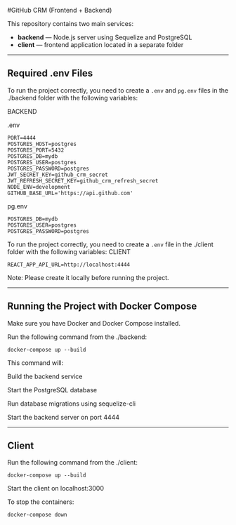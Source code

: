 #GitHub CRM (Frontend + Backend)

This repository contains two main services:  
- **backend** — Node.js server using Sequelize and PostgreSQL  
- **client** — frontend application located in a separate folder

---
## Required .env Files

To run the project correctly, you need to create a `.env` and `pg.env` files in the ./backend folder with the following variables:

BACKEND


 .env
```env
PORT=4444
POSTGRES_HOST=postgres
POSTGRES_PORT=5432
POSTGRES_DB=mydb
POSTGRES_USER=postgres
POSTGRES_PASSWORD=postgres
JWT_SECRET_KEY=github_crm_secret
JWT_REFRESH_SECRET_KEY=github_crm_refresh_secret
NODE_ENV=development
GITHUB_BASE_URL='https://api.github.com'
```
pg.env
```pg.env
POSTGRES_DB=mydb
POSTGRES_USER=postgres
POSTGRES_PASSWORD=postgres
```
To run the project correctly, you need to create a `.env` file in the ./client folder with the following variables:
CLIENT
```env
REACT_APP_API_URL=http://localhost:4444
```
Note:
Please create it locally before running the project.

---

## Running the Project with Docker Compose
Make sure you have Docker and Docker Compose installed.

Run the following command from the ./backend:

```
docker-compose up --build
```

This command will:

Build the backend service

Start the PostgreSQL database

Run database migrations using sequelize-cli

Start the backend server on port 4444

---

## Client
Run the following command from the ./client:


```
docker-compose up --build
```
Start the client on localhost:3000

To stop the containers:

```
docker-compose down
```
